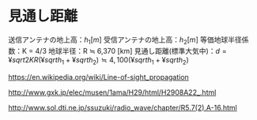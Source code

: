 # 見通し距離
送信アンテナの地上高：$h_1 [m]$
受信アンテナの地上高：$h_2 [m]$
等価地球半径係数：K = 4/3
地球半径：R ≒ 6,370 [km]
見通し距離(標準大気中)：$d =¥sqrt{2KR}(¥sqrt{h_1} + ¥sqrt{h_2}) ≒ 4,100(¥sqrt{h_1} + ¥sqrt{h_2})$

https://en.wikipedia.org/wiki/Line-of-sight_propagation

http://www.gxk.jp/elec/musen/1ama/H29/html/H2908A22_.html

http://www.sol.dti.ne.jp/ssuzuki/radio_wave/chapter/R5.7(2).A-16.html



